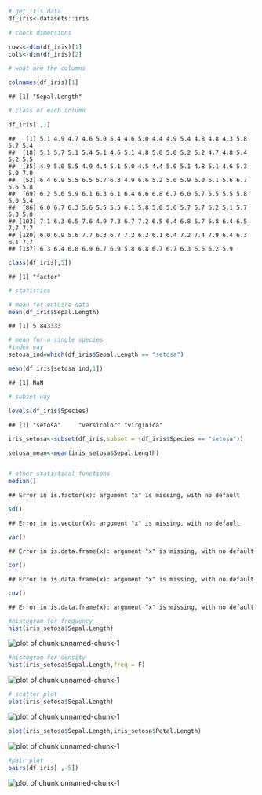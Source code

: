 

```r
# get iris data
df_iris<-datasets::iris

# check dimensions

rows<-dim(df_iris)[1]
cols<-dim(df_iris)[2]

# what are the columns

colnames(df_iris)[1]
```

```
## [1] "Sepal.Length"
```

```r
# class of each column

df_iris[ ,1]
```

```
##   [1] 5.1 4.9 4.7 4.6 5.0 5.4 4.6 5.0 4.4 4.9 5.4 4.8 4.8 4.3 5.8 5.7 5.4
##  [18] 5.1 5.7 5.1 5.4 5.1 4.6 5.1 4.8 5.0 5.0 5.2 5.2 4.7 4.8 5.4 5.2 5.5
##  [35] 4.9 5.0 5.5 4.9 4.4 5.1 5.0 4.5 4.4 5.0 5.1 4.8 5.1 4.6 5.3 5.0 7.0
##  [52] 6.4 6.9 5.5 6.5 5.7 6.3 4.9 6.6 5.2 5.0 5.9 6.0 6.1 5.6 6.7 5.6 5.8
##  [69] 6.2 5.6 5.9 6.1 6.3 6.1 6.4 6.6 6.8 6.7 6.0 5.7 5.5 5.5 5.8 6.0 5.4
##  [86] 6.0 6.7 6.3 5.6 5.5 5.5 6.1 5.8 5.0 5.6 5.7 5.7 6.2 5.1 5.7 6.3 5.8
## [103] 7.1 6.3 6.5 7.6 4.9 7.3 6.7 7.2 6.5 6.4 6.8 5.7 5.8 6.4 6.5 7.7 7.7
## [120] 6.0 6.9 5.6 7.7 6.3 6.7 7.2 6.2 6.1 6.4 7.2 7.4 7.9 6.4 6.3 6.1 7.7
## [137] 6.3 6.4 6.0 6.9 6.7 6.9 5.8 6.8 6.7 6.7 6.3 6.5 6.2 5.9
```

```r
class(df_iris[,5])
```

```
## [1] "factor"
```

```r
# statistics

# mean for entuire data
mean(df_iris$Sepal.Length)
```

```
## [1] 5.843333
```

```r
# mean for a single species
#index way
setosa_ind=which(df_iris$Sepal.Length == "setosa")

mean(df_iris[setosa_ind,1])
```

```
## [1] NaN
```

```r
# subset way

levels(df_iris$Species)
```

```
## [1] "setosa"     "versicolor" "virginica"
```

```r
iris_setosa<-subset(df_iris,subset = (df_iris$Species == "setosa"))

setosa_mean<-mean(iris_setosa$Sepal.Length)


# other statistical functions
median()
```

```
## Error in is.factor(x): argument "x" is missing, with no default
```

```r
sd()
```

```
## Error in is.vector(x): argument "x" is missing, with no default
```

```r
var()
```

```
## Error in is.data.frame(x): argument "x" is missing, with no default
```

```r
cor()
```

```
## Error in is.data.frame(x): argument "x" is missing, with no default
```

```r
cov()
```

```
## Error in is.data.frame(x): argument "x" is missing, with no default
```

```r
#histogram for frequency
hist(iris_setosa$Sepal.Length)
```

![plot of chunk unnamed-chunk-1](figure/unnamed-chunk-1-1.png)

```r
#histogram for density
hist(iris_setosa$Sepal.Length,freq = F)
```

![plot of chunk unnamed-chunk-1](figure/unnamed-chunk-1-2.png)

```r
# scatter plot
plot(iris_setosa$Sepal.Length)
```

![plot of chunk unnamed-chunk-1](figure/unnamed-chunk-1-3.png)

```r
plot(iris_setosa$Sepal.Length,iris_setosa$Petal.Length)
```

![plot of chunk unnamed-chunk-1](figure/unnamed-chunk-1-4.png)

```r
#pair plot
pairs(df_iris[ ,-5])
```

![plot of chunk unnamed-chunk-1](figure/unnamed-chunk-1-5.png)

